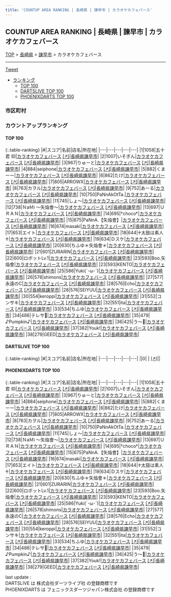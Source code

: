 ```yaml
---
title: 'COUNTUP AREA RANKING | 長崎県 | 諫早市 | カラオケカフェバース'
---
```

## COUNTUP AREA RANKING | 長崎県 | 諫早市 | カラオケカフェバース

[TOP](/darts/rank/) > [長崎県](/darts/rank/長崎県/) > [諫早市](/darts/rank/長崎県/諫早市/) > カラオケカフェバース

___

<a href="https://twitter.com/share?ref_src=twsrc%5Etfw" data-text="COUNTUP AREA RANKING | 長崎県諫早市カラオケカフェバース" class="twitter-share-button" data-hashtags="DARTSLIVE,PHOENIXDARTS,darts,ダーツ" data-show-count="false">Tweet</a>

* [ランキング](#カウントアップランキング)
    * [TOP 100](#top-100)
    * [DARTSLIVE TOP 100](#dartslive-top-100)
    * [PHOENIXDARTS TOP 100](#phoenixdarts-top-100)

### 市区町村

<ul>

</ul>

### カウントアップランキング

#### TOP 100



{:.table-ranking}
|#|スコア|名前|店名|所在地|
|---|---|---|---|---|
|1|1058|<span class="rank-name-pd"><span class="pro-icon-pd"></span>五十君 仰</span>|<a href="/darts/rank/shops/91743.html">カラオケカフェバース</a> <a href="https://vs.phoenixdarts.com/jp/shop/shopDetailInfo/s_91743?s_seq=91743">[↗]</a>|<a href="/darts/rank/長崎県/諫早市">長崎県諫早市</a>|
|2|1007|<span class="rank-name-pd">いそぎん</span>|<a href="/darts/rank/shops/91743.html">カラオケカフェバース</a> <a href="https://vs.phoenixdarts.com/jp/shop/shopDetailInfo/s_91743?s_seq=91743">[↗]</a>|<a href="/darts/rank/長崎県/諫早市">長崎県諫早市</a>|
|3|967|<span class="rank-name-pd">りゅーと</span>|<a href="/darts/rank/shops/91743.html">カラオケカフェバース</a> <a href="https://vs.phoenixdarts.com/jp/shop/shopDetailInfo/s_91743?s_seq=91743">[↗]</a>|<a href="/darts/rank/長崎県/諫早市">長崎県諫早市</a>|
|4|884|<span class="rank-name-pd">seiphone</span>|<a href="/darts/rank/shops/91743.html">カラオケカフェバース</a> <a href="https://vs.phoenixdarts.com/jp/shop/shopDetailInfo/s_91743?s_seq=91743">[↗]</a>|<a href="/darts/rank/長崎県/諫早市">長崎県諫早市</a>|
|5|882|<span class="rank-name-pd">くまーー</span>|<a href="/darts/rank/shops/91743.html">カラオケカフェバース</a> <a href="https://vs.phoenixdarts.com/jp/shop/shopDetailInfo/s_91743?s_seq=91743">[↗]</a>|<a href="/darts/rank/長崎県/諫早市">長崎県諫早市</a>|
|6|862|<span class="rank-name-pd">たけ</span>|<a href="/darts/rank/shops/91743.html">カラオケカフェバース</a> <a href="https://vs.phoenixdarts.com/jp/shop/shopDetailInfo/s_91743?s_seq=91743">[↗]</a>|<a href="/darts/rank/長崎県/諫早市">長崎県諫早市</a>|
|7|805|<span class="rank-name-pd">ARROWX</span>|<a href="/darts/rank/shops/91743.html">カラオケカフェバース</a> <a href="https://vs.phoenixdarts.com/jp/shop/shopDetailInfo/s_91743?s_seq=91743">[↗]</a>|<a href="/darts/rank/長崎県/諫早市">長崎県諫早市</a>|
|8|763|<span class="rank-name-pd">カヲル</span>|<a href="/darts/rank/shops/91743.html">カラオケカフェバース</a> <a href="https://vs.phoenixdarts.com/jp/shop/shopDetailInfo/s_91743?s_seq=91743">[↗]</a>|<a href="/darts/rank/長崎県/諫早市">長崎県諫早市</a>|
|9|752|<span class="rank-name-pd">あーる</span>|<a href="/darts/rank/shops/91743.html">カラオケカフェバース</a> <a href="https://vs.phoenixdarts.com/jp/shop/shopDetailInfo/s_91743?s_seq=91743">[↗]</a>|<a href="/darts/rank/長崎県/諫早市">長崎県諫早市</a>|
|10|750|<span class="rank-name-pd">PaNnAkOtTa.</span>|<a href="/darts/rank/shops/91743.html">カラオケカフェバース</a> <a href="https://vs.phoenixdarts.com/jp/shop/shopDetailInfo/s_91743?s_seq=91743">[↗]</a>|<a href="/darts/rank/長崎県/諫早市">長崎県諫早市</a>|
|11|745|<span class="rank-name-pd">しょ〜</span>|<a href="/darts/rank/shops/91743.html">カラオケカフェバース</a> <a href="https://vs.phoenixdarts.com/jp/shop/shopDetailInfo/s_91743?s_seq=91743">[↗]</a>|<a href="/darts/rank/長崎県/諫早市">長崎県諫早市</a>|
|12|738|<span class="rank-name-pd">ＮaＭi 〜矢焔會〜</span>|<a href="/darts/rank/shops/91743.html">カラオケカフェバース</a> <a href="https://vs.phoenixdarts.com/jp/shop/shopDetailInfo/s_91743?s_seq=91743">[↗]</a>|<a href="/darts/rank/長崎県/諫早市">長崎県諫早市</a>|
|13|697|<span class="rank-name-pd">ＵＲＡＮ</span>|<a href="/darts/rank/shops/91743.html">カラオケカフェバース</a> <a href="https://vs.phoenixdarts.com/jp/shop/shopDetailInfo/s_91743?s_seq=91743">[↗]</a>|<a href="/darts/rank/長崎県/諫早市">長崎県諫早市</a>|
|14|695|<span class="rank-name-pd">†choco†</span>|<a href="/darts/rank/shops/91743.html">カラオケカフェバース</a> <a href="https://vs.phoenixdarts.com/jp/shop/shopDetailInfo/s_91743?s_seq=91743">[↗]</a>|<a href="/darts/rank/長崎県/諫早市">長崎県諫早市</a>|
|15|675|<span class="rank-name-pd">PaNnA.【矢焔會】</span>|<a href="/darts/rank/shops/91743.html">カラオケカフェバース</a> <a href="https://vs.phoenixdarts.com/jp/shop/shopDetailInfo/s_91743?s_seq=91743">[↗]</a>|<a href="/darts/rank/長崎県/諫早市">長崎県諫早市</a>|
|16|674|<span class="rank-name-pd">masaki</span>|<a href="/darts/rank/shops/91743.html">カラオケカフェバース</a> <a href="https://vs.phoenixdarts.com/jp/shop/shopDetailInfo/s_91743?s_seq=91743">[↗]</a>|<a href="/darts/rank/長崎県/諫早市">長崎県諫早市</a>|
|17|653|<span class="rank-name-pd">エイト</span>|<a href="/darts/rank/shops/91743.html">カラオケカフェバース</a> <a href="https://vs.phoenixdarts.com/jp/shop/shopDetailInfo/s_91743?s_seq=91743">[↗]</a>|<a href="/darts/rank/長崎県/諫早市">長崎県諫早市</a>|
|18|644|<span class="rank-name-pd">♰太鼓は素人♰</span>|<a href="/darts/rank/shops/91743.html">カラオケカフェバース</a> <a href="https://vs.phoenixdarts.com/jp/shop/shopDetailInfo/s_91743?s_seq=91743">[↗]</a>|<a href="/darts/rank/長崎県/諫早市">長崎県諫早市</a>|
|19|634|<span class="rank-name-pd">Ｄスケ</span>|<a href="/darts/rank/shops/91743.html">カラオケカフェバース</a> <a href="https://vs.phoenixdarts.com/jp/shop/shopDetailInfo/s_91743?s_seq=91743">[↗]</a>|<a href="/darts/rank/長崎県/諫早市">長崎県諫早市</a>|
|20|630|<span class="rank-name-pd">ちふゆ＊矢焔會＊</span>|<a href="/darts/rank/shops/91743.html">カラオケカフェバース</a> <a href="https://vs.phoenixdarts.com/jp/shop/shopDetailInfo/s_91743?s_seq=91743">[↗]</a>|<a href="/darts/rank/長崎県/諫早市">長崎県諫早市</a>|
|21|601|<span class="rank-name-pd">ZURARIN</span>|<a href="/darts/rank/shops/91743.html">カラオケカフェバース</a> <a href="https://vs.phoenixdarts.com/jp/shop/shopDetailInfo/s_91743?s_seq=91743">[↗]</a>|<a href="/darts/rank/長崎県/諫早市">長崎県諫早市</a>|
|22|600|<span class="rank-name-pd">ロボットLv.1</span>|<a href="/darts/rank/shops/91743.html">カラオケカフェバース</a> <a href="https://vs.phoenixdarts.com/jp/shop/shopDetailInfo/s_91743?s_seq=91743">[↗]</a>|<a href="/darts/rank/長崎県/諫早市">長崎県諫早市</a>|
|23|593|<span class="rank-name-pd">Boo.矢焔會</span>|<a href="/darts/rank/shops/91743.html">カラオケカフェバース</a> <a href="https://vs.phoenixdarts.com/jp/shop/shopDetailInfo/s_91743?s_seq=91743">[↗]</a>|<a href="/darts/rank/長崎県/諫早市">長崎県諫早市</a>|
|23|593|<span class="rank-name-pd">KENTO</span>|<a href="/darts/rank/shops/91743.html">カラオケカフェバース</a> <a href="https://vs.phoenixdarts.com/jp/shop/shopDetailInfo/s_91743?s_seq=91743">[↗]</a>|<a href="/darts/rank/長崎県/諫早市">長崎県諫早市</a>|
|25|586|<span class="rank-name-pd">Yuki(´･ω･`)</span>|<a href="/darts/rank/shops/91743.html">カラオケカフェバース</a> <a href="https://vs.phoenixdarts.com/jp/shop/shopDetailInfo/s_91743?s_seq=91743">[↗]</a>|<a href="/darts/rank/長崎県/諫早市">長崎県諫早市</a>|
|26|578|<span class="rank-name-pd">shimons</span>|<a href="/darts/rank/shops/91743.html">カラオケカフェバース</a> <a href="https://vs.phoenixdarts.com/jp/shop/shopDetailInfo/s_91743?s_seq=91743">[↗]</a>|<a href="/darts/rank/長崎県/諫早市">長崎県諫早市</a>|
|27|577|<span class="rank-name-pd">永遠のC</span>|<a href="/darts/rank/shops/91743.html">カラオケカフェバース</a> <a href="https://vs.phoenixdarts.com/jp/shop/shopDetailInfo/s_91743?s_seq=91743">[↗]</a>|<a href="/darts/rank/長崎県/諫早市">長崎県諫早市</a>|
|28|576|<span class="rank-name-pd">Echo</span>|<a href="/darts/rank/shops/91743.html">カラオケカフェバース</a> <a href="https://vs.phoenixdarts.com/jp/shop/shopDetailInfo/s_91743?s_seq=91743">[↗]</a>|<a href="/darts/rank/長崎県/諫早市">長崎県諫早市</a>|
|28|576|<span class="rank-name-pd">SEIYUU</span>|<a href="/darts/rank/shops/91743.html">カラオケカフェバース</a> <a href="https://vs.phoenixdarts.com/jp/shop/shopDetailInfo/s_91743?s_seq=91743">[↗]</a>|<a href="/darts/rank/長崎県/諫早市">長崎県諫早市</a>|
|30|554|<span class="rank-name-pd">keroppi</span>|<a href="/darts/rank/shops/91743.html">カラオケカフェバース</a> <a href="https://vs.phoenixdarts.com/jp/shop/shopDetailInfo/s_91743?s_seq=91743">[↗]</a>|<a href="/darts/rank/長崎県/諫早市">長崎県諫早市</a>|
|31|552|<span class="rank-name-pd">コンサキ</span>|<a href="/darts/rank/shops/91743.html">カラオケカフェバース</a> <a href="https://vs.phoenixdarts.com/jp/shop/shopDetailInfo/s_91743?s_seq=91743">[↗]</a>|<a href="/darts/rank/長崎県/諫早市">長崎県諫早市</a>|
|32|551|<span class="rank-name-pd">ita</span>|<a href="/darts/rank/shops/91743.html">カラオケカフェバース</a> <a href="https://vs.phoenixdarts.com/jp/shop/shopDetailInfo/s_91743?s_seq=91743">[↗]</a>|<a href="/darts/rank/長崎県/諫早市">長崎県諫早市</a>|
|33|534|<span class="rank-name-pd">ちふゆ</span>|<a href="/darts/rank/shops/91743.html">カラオケカフェバース</a> <a href="https://vs.phoenixdarts.com/jp/shop/shopDetailInfo/s_91743?s_seq=91743">[↗]</a>|<a href="/darts/rank/長崎県/諫早市">長崎県諫早市</a>|
|34|486|<span class="rank-name-pd">テレサ👻</span>|<a href="/darts/rank/shops/91743.html">カラオケカフェバース</a> <a href="https://vs.phoenixdarts.com/jp/shop/shopDetailInfo/s_91743?s_seq=91743">[↗]</a>|<a href="/darts/rank/長崎県/諫早市">長崎県諫早市</a>|
|35|479|<span class="rank-name-pd">♪Pumpkin♪</span>|<a href="/darts/rank/shops/91743.html">カラオケカフェバース</a> <a href="https://vs.phoenixdarts.com/jp/shop/shopDetailInfo/s_91743?s_seq=91743">[↗]</a>|<a href="/darts/rank/長崎県/諫早市">長崎県諫早市</a>|
|36|425|<span class="rank-name-pd">う〜🥺</span>|<a href="/darts/rank/shops/91743.html">カラオケカフェバース</a> <a href="https://vs.phoenixdarts.com/jp/shop/shopDetailInfo/s_91743?s_seq=91743">[↗]</a>|<a href="/darts/rank/長崎県/諫早市">長崎県諫早市</a>|
|37|382|<span class="rank-name-pd">Youk!</span>|<a href="/darts/rank/shops/91743.html">カラオケカフェバース</a> <a href="https://vs.phoenixdarts.com/jp/shop/shopDetailInfo/s_91743?s_seq=91743">[↗]</a>|<a href="/darts/rank/長崎県/諫早市">長崎県諫早市</a>|
|38|279|<span class="rank-name-pd">GEED</span>|<a href="/darts/rank/shops/91743.html">カラオケカフェバース</a> <a href="https://vs.phoenixdarts.com/jp/shop/shopDetailInfo/s_91743?s_seq=91743">[↗]</a>|<a href="/darts/rank/長崎県/諫早市">長崎県諫早市</a>|


#### DARTSLIVE TOP 100



{:.table-ranking}
|#|スコア|名前|店名|所在地|
|---|---|---|---|---|
||0|<span class="rank-name-dl"> </span>|<a href="/darts/rank/shops/.html"></a> <a href="">[↗]</a>|<a href="/darts/rank//"></a>|


#### PHOENIXDARTS TOP 100



{:.table-ranking}
|#|スコア|名前|店名|所在地|
|---|---|---|---|---|
|1|1058|<span class="rank-name-pd"><span class="pro-icon-pd"></span>五十君 仰</span>|<a href="/darts/rank/shops/91743.html">カラオケカフェバース</a> <a href="https://vs.phoenixdarts.com/jp/shop/shopDetailInfo/s_91743?s_seq=91743">[↗]</a>|<a href="/darts/rank/長崎県/諫早市">長崎県諫早市</a>|
|2|1007|<span class="rank-name-pd">いそぎん</span>|<a href="/darts/rank/shops/91743.html">カラオケカフェバース</a> <a href="https://vs.phoenixdarts.com/jp/shop/shopDetailInfo/s_91743?s_seq=91743">[↗]</a>|<a href="/darts/rank/長崎県/諫早市">長崎県諫早市</a>|
|3|967|<span class="rank-name-pd">りゅーと</span>|<a href="/darts/rank/shops/91743.html">カラオケカフェバース</a> <a href="https://vs.phoenixdarts.com/jp/shop/shopDetailInfo/s_91743?s_seq=91743">[↗]</a>|<a href="/darts/rank/長崎県/諫早市">長崎県諫早市</a>|
|4|884|<span class="rank-name-pd">seiphone</span>|<a href="/darts/rank/shops/91743.html">カラオケカフェバース</a> <a href="https://vs.phoenixdarts.com/jp/shop/shopDetailInfo/s_91743?s_seq=91743">[↗]</a>|<a href="/darts/rank/長崎県/諫早市">長崎県諫早市</a>|
|5|882|<span class="rank-name-pd">くまーー</span>|<a href="/darts/rank/shops/91743.html">カラオケカフェバース</a> <a href="https://vs.phoenixdarts.com/jp/shop/shopDetailInfo/s_91743?s_seq=91743">[↗]</a>|<a href="/darts/rank/長崎県/諫早市">長崎県諫早市</a>|
|6|862|<span class="rank-name-pd">たけ</span>|<a href="/darts/rank/shops/91743.html">カラオケカフェバース</a> <a href="https://vs.phoenixdarts.com/jp/shop/shopDetailInfo/s_91743?s_seq=91743">[↗]</a>|<a href="/darts/rank/長崎県/諫早市">長崎県諫早市</a>|
|7|805|<span class="rank-name-pd">ARROWX</span>|<a href="/darts/rank/shops/91743.html">カラオケカフェバース</a> <a href="https://vs.phoenixdarts.com/jp/shop/shopDetailInfo/s_91743?s_seq=91743">[↗]</a>|<a href="/darts/rank/長崎県/諫早市">長崎県諫早市</a>|
|8|763|<span class="rank-name-pd">カヲル</span>|<a href="/darts/rank/shops/91743.html">カラオケカフェバース</a> <a href="https://vs.phoenixdarts.com/jp/shop/shopDetailInfo/s_91743?s_seq=91743">[↗]</a>|<a href="/darts/rank/長崎県/諫早市">長崎県諫早市</a>|
|9|752|<span class="rank-name-pd">あーる</span>|<a href="/darts/rank/shops/91743.html">カラオケカフェバース</a> <a href="https://vs.phoenixdarts.com/jp/shop/shopDetailInfo/s_91743?s_seq=91743">[↗]</a>|<a href="/darts/rank/長崎県/諫早市">長崎県諫早市</a>|
|10|750|<span class="rank-name-pd">PaNnAkOtTa.</span>|<a href="/darts/rank/shops/91743.html">カラオケカフェバース</a> <a href="https://vs.phoenixdarts.com/jp/shop/shopDetailInfo/s_91743?s_seq=91743">[↗]</a>|<a href="/darts/rank/長崎県/諫早市">長崎県諫早市</a>|
|11|745|<span class="rank-name-pd">しょ〜</span>|<a href="/darts/rank/shops/91743.html">カラオケカフェバース</a> <a href="https://vs.phoenixdarts.com/jp/shop/shopDetailInfo/s_91743?s_seq=91743">[↗]</a>|<a href="/darts/rank/長崎県/諫早市">長崎県諫早市</a>|
|12|738|<span class="rank-name-pd">ＮaＭi 〜矢焔會〜</span>|<a href="/darts/rank/shops/91743.html">カラオケカフェバース</a> <a href="https://vs.phoenixdarts.com/jp/shop/shopDetailInfo/s_91743?s_seq=91743">[↗]</a>|<a href="/darts/rank/長崎県/諫早市">長崎県諫早市</a>|
|13|697|<span class="rank-name-pd">ＵＲＡＮ</span>|<a href="/darts/rank/shops/91743.html">カラオケカフェバース</a> <a href="https://vs.phoenixdarts.com/jp/shop/shopDetailInfo/s_91743?s_seq=91743">[↗]</a>|<a href="/darts/rank/長崎県/諫早市">長崎県諫早市</a>|
|14|695|<span class="rank-name-pd">†choco†</span>|<a href="/darts/rank/shops/91743.html">カラオケカフェバース</a> <a href="https://vs.phoenixdarts.com/jp/shop/shopDetailInfo/s_91743?s_seq=91743">[↗]</a>|<a href="/darts/rank/長崎県/諫早市">長崎県諫早市</a>|
|15|675|<span class="rank-name-pd">PaNnA.【矢焔會】</span>|<a href="/darts/rank/shops/91743.html">カラオケカフェバース</a> <a href="https://vs.phoenixdarts.com/jp/shop/shopDetailInfo/s_91743?s_seq=91743">[↗]</a>|<a href="/darts/rank/長崎県/諫早市">長崎県諫早市</a>|
|16|674|<span class="rank-name-pd">masaki</span>|<a href="/darts/rank/shops/91743.html">カラオケカフェバース</a> <a href="https://vs.phoenixdarts.com/jp/shop/shopDetailInfo/s_91743?s_seq=91743">[↗]</a>|<a href="/darts/rank/長崎県/諫早市">長崎県諫早市</a>|
|17|653|<span class="rank-name-pd">エイト</span>|<a href="/darts/rank/shops/91743.html">カラオケカフェバース</a> <a href="https://vs.phoenixdarts.com/jp/shop/shopDetailInfo/s_91743?s_seq=91743">[↗]</a>|<a href="/darts/rank/長崎県/諫早市">長崎県諫早市</a>|
|18|644|<span class="rank-name-pd">♰太鼓は素人♰</span>|<a href="/darts/rank/shops/91743.html">カラオケカフェバース</a> <a href="https://vs.phoenixdarts.com/jp/shop/shopDetailInfo/s_91743?s_seq=91743">[↗]</a>|<a href="/darts/rank/長崎県/諫早市">長崎県諫早市</a>|
|19|634|<span class="rank-name-pd">Ｄスケ</span>|<a href="/darts/rank/shops/91743.html">カラオケカフェバース</a> <a href="https://vs.phoenixdarts.com/jp/shop/shopDetailInfo/s_91743?s_seq=91743">[↗]</a>|<a href="/darts/rank/長崎県/諫早市">長崎県諫早市</a>|
|20|630|<span class="rank-name-pd">ちふゆ＊矢焔會＊</span>|<a href="/darts/rank/shops/91743.html">カラオケカフェバース</a> <a href="https://vs.phoenixdarts.com/jp/shop/shopDetailInfo/s_91743?s_seq=91743">[↗]</a>|<a href="/darts/rank/長崎県/諫早市">長崎県諫早市</a>|
|21|601|<span class="rank-name-pd">ZURARIN</span>|<a href="/darts/rank/shops/91743.html">カラオケカフェバース</a> <a href="https://vs.phoenixdarts.com/jp/shop/shopDetailInfo/s_91743?s_seq=91743">[↗]</a>|<a href="/darts/rank/長崎県/諫早市">長崎県諫早市</a>|
|22|600|<span class="rank-name-pd">ロボットLv.1</span>|<a href="/darts/rank/shops/91743.html">カラオケカフェバース</a> <a href="https://vs.phoenixdarts.com/jp/shop/shopDetailInfo/s_91743?s_seq=91743">[↗]</a>|<a href="/darts/rank/長崎県/諫早市">長崎県諫早市</a>|
|23|593|<span class="rank-name-pd">Boo.矢焔會</span>|<a href="/darts/rank/shops/91743.html">カラオケカフェバース</a> <a href="https://vs.phoenixdarts.com/jp/shop/shopDetailInfo/s_91743?s_seq=91743">[↗]</a>|<a href="/darts/rank/長崎県/諫早市">長崎県諫早市</a>|
|23|593|<span class="rank-name-pd">KENTO</span>|<a href="/darts/rank/shops/91743.html">カラオケカフェバース</a> <a href="https://vs.phoenixdarts.com/jp/shop/shopDetailInfo/s_91743?s_seq=91743">[↗]</a>|<a href="/darts/rank/長崎県/諫早市">長崎県諫早市</a>|
|25|586|<span class="rank-name-pd">Yuki(´･ω･`)</span>|<a href="/darts/rank/shops/91743.html">カラオケカフェバース</a> <a href="https://vs.phoenixdarts.com/jp/shop/shopDetailInfo/s_91743?s_seq=91743">[↗]</a>|<a href="/darts/rank/長崎県/諫早市">長崎県諫早市</a>|
|26|578|<span class="rank-name-pd">shimons</span>|<a href="/darts/rank/shops/91743.html">カラオケカフェバース</a> <a href="https://vs.phoenixdarts.com/jp/shop/shopDetailInfo/s_91743?s_seq=91743">[↗]</a>|<a href="/darts/rank/長崎県/諫早市">長崎県諫早市</a>|
|27|577|<span class="rank-name-pd">永遠のC</span>|<a href="/darts/rank/shops/91743.html">カラオケカフェバース</a> <a href="https://vs.phoenixdarts.com/jp/shop/shopDetailInfo/s_91743?s_seq=91743">[↗]</a>|<a href="/darts/rank/長崎県/諫早市">長崎県諫早市</a>|
|28|576|<span class="rank-name-pd">Echo</span>|<a href="/darts/rank/shops/91743.html">カラオケカフェバース</a> <a href="https://vs.phoenixdarts.com/jp/shop/shopDetailInfo/s_91743?s_seq=91743">[↗]</a>|<a href="/darts/rank/長崎県/諫早市">長崎県諫早市</a>|
|28|576|<span class="rank-name-pd">SEIYUU</span>|<a href="/darts/rank/shops/91743.html">カラオケカフェバース</a> <a href="https://vs.phoenixdarts.com/jp/shop/shopDetailInfo/s_91743?s_seq=91743">[↗]</a>|<a href="/darts/rank/長崎県/諫早市">長崎県諫早市</a>|
|30|554|<span class="rank-name-pd">keroppi</span>|<a href="/darts/rank/shops/91743.html">カラオケカフェバース</a> <a href="https://vs.phoenixdarts.com/jp/shop/shopDetailInfo/s_91743?s_seq=91743">[↗]</a>|<a href="/darts/rank/長崎県/諫早市">長崎県諫早市</a>|
|31|552|<span class="rank-name-pd">コンサキ</span>|<a href="/darts/rank/shops/91743.html">カラオケカフェバース</a> <a href="https://vs.phoenixdarts.com/jp/shop/shopDetailInfo/s_91743?s_seq=91743">[↗]</a>|<a href="/darts/rank/長崎県/諫早市">長崎県諫早市</a>|
|32|551|<span class="rank-name-pd">ita</span>|<a href="/darts/rank/shops/91743.html">カラオケカフェバース</a> <a href="https://vs.phoenixdarts.com/jp/shop/shopDetailInfo/s_91743?s_seq=91743">[↗]</a>|<a href="/darts/rank/長崎県/諫早市">長崎県諫早市</a>|
|33|534|<span class="rank-name-pd">ちふゆ</span>|<a href="/darts/rank/shops/91743.html">カラオケカフェバース</a> <a href="https://vs.phoenixdarts.com/jp/shop/shopDetailInfo/s_91743?s_seq=91743">[↗]</a>|<a href="/darts/rank/長崎県/諫早市">長崎県諫早市</a>|
|34|486|<span class="rank-name-pd">テレサ👻</span>|<a href="/darts/rank/shops/91743.html">カラオケカフェバース</a> <a href="https://vs.phoenixdarts.com/jp/shop/shopDetailInfo/s_91743?s_seq=91743">[↗]</a>|<a href="/darts/rank/長崎県/諫早市">長崎県諫早市</a>|
|35|479|<span class="rank-name-pd">♪Pumpkin♪</span>|<a href="/darts/rank/shops/91743.html">カラオケカフェバース</a> <a href="https://vs.phoenixdarts.com/jp/shop/shopDetailInfo/s_91743?s_seq=91743">[↗]</a>|<a href="/darts/rank/長崎県/諫早市">長崎県諫早市</a>|
|36|425|<span class="rank-name-pd">う〜🥺</span>|<a href="/darts/rank/shops/91743.html">カラオケカフェバース</a> <a href="https://vs.phoenixdarts.com/jp/shop/shopDetailInfo/s_91743?s_seq=91743">[↗]</a>|<a href="/darts/rank/長崎県/諫早市">長崎県諫早市</a>|
|37|382|<span class="rank-name-pd">Youk!</span>|<a href="/darts/rank/shops/91743.html">カラオケカフェバース</a> <a href="https://vs.phoenixdarts.com/jp/shop/shopDetailInfo/s_91743?s_seq=91743">[↗]</a>|<a href="/darts/rank/長崎県/諫早市">長崎県諫早市</a>|
|38|279|<span class="rank-name-pd">GEED</span>|<a href="/darts/rank/shops/91743.html">カラオケカフェバース</a> <a href="https://vs.phoenixdarts.com/jp/shop/shopDetailInfo/s_91743?s_seq=91743">[↗]</a>|<a href="/darts/rank/長崎県/諫早市">長崎県諫早市</a>|


<div class="footer border-top border-gray-light mt-5 pt-3 text-right text-gray">
    last update : <span style="font-weight: italic" id="foot_last_modified"></span><br />
    DARTSLIVE は 株式会社ダーツライブ社 の登録商標です<br />
    PHOENIXDARTS は フェニックスダーツジャパン株式会社 の登録商標です<br />
</div>

<script src="https://cdnjs.cloudflare.com/ajax/libs/jquery.tablesorter/2.31.3/js/jquery.tablesorter.min.js" integrity="sha512-qzgd5cYSZcosqpzpn7zF2ZId8f/8CHmFKZ8j7mU4OUXTNRd5g+ZHBPsgKEwoqxCtdQvExE5LprwwPAgoicguNg==" crossorigin="anonymous" referrerpolicy="no-referrer"></script>
<link rel="stylesheet" href="https://cdnjs.cloudflare.com/ajax/libs/jquery.tablesorter/2.31.3/css/theme.default.min.css" integrity="sha512-wghhOJkjQX0Lh3NSWvNKeZ0ZpNn+SPVXX1Qyc9OCaogADktxrBiBdKGDoqVUOyhStvMBmJQ8ZdMHiR3wuEq8+w==" crossorigin="anonymous" referrerpolicy="no-referrer" />
<script>
$(function() {
    $(".table-ranking").tablesorter({sortList:[[0, 0]]});
    $("#foot_last_modified").text(formatDate(new Date(document.lastModified), 'yyyy-MM-dd HH:mm:ss'));
});
</script>

<script async src="https://platform.twitter.com/widgets.js" charset="utf-8"></script>